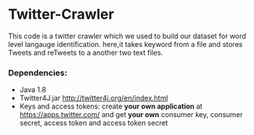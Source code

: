 # Twitter-Crawler

This code is a twitter crawler which we used to build our dataset for word level langauge identification.
here,it takes keyword from a file and stores Tweets and reTweets to a another two text files.

### Dependencies: 
- Java 1.8
- Twitter4J.jar <http://twitter4j.org/en/index.html>
- Keys and access tokens: create **your own application** at <https://apps.twitter.com/> and get **your own** consumer key, consumer secret, access token and access token secret
